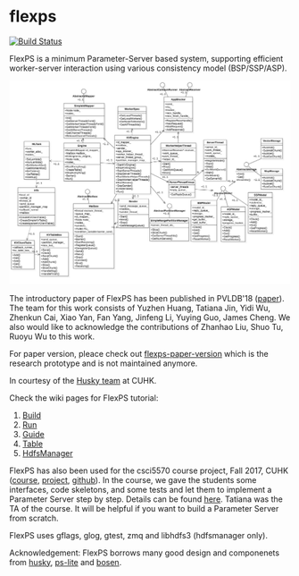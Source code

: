 # flexps

[![Build Status](https://travis-ci.com/Yuzhen11/flexps.svg?token=q177tztPAL6tTAyRzSkG&branch=master)](https://travis-ci.com/Yuzhen11/flexps)

FlexPS is a minimum Parameter-Server based system, supporting efficient worker-server interaction using various consistency model (BSP/SSP/ASP). 

![](flexps_class_diagram.jpg)

The introductory paper of FlexPS has been published in PVLDB'18 ([paper](http://www.vldb.org/pvldb/vol11/p566-huang.pdf)). The team for this work consists of Yuzhen Huang, Tatiana Jin, Yidi Wu, Zhenkun Cai, Xiao Yan, Fan Yang, Jinfeng Li, Yuying Guo, James Cheng. We also would like to acknowledge the contributions of Zhanhao Liu, Shuo Tu, Ruoyu Wu to this work.

For paper version, pleace check out [flexps-paper-version](https://github.com/Yuzhen11/flexps-paper-version) which is the research prototype and is not maintained anymore.

In courtesy of the [Husky team](https://github.com/husky-team/) at CUHK. 

Check the wiki pages for FlexPS tutorial:

1. [Build](https://github.com/Yuzhen11/flexps/wiki/Build)
2. [Run](https://github.com/Yuzhen11/flexps/wiki/Run)
3. [Guide](https://github.com/Yuzhen11/flexps/wiki/Flexps-Programming-Guide)
4. [Table](https://github.com/Yuzhen11/flexps/wiki/Table)
5. [HdfsManager](https://github.com/Yuzhen11/flexps/wiki/HdfsManager)

FlexPS has also been used for the csci5570 course project, Fall 2017, CUHK ([course](http://www.cse.cuhk.edu.hk/~jcheng/5570.html), [project](http://appsrv.cse.cuhk.edu.hk/~tjin/csci5570/), [github](https://github.com/TatianaJin/csci5570)). In the course, we gave the students some interfaces, code skeletons, and some tests and let them to implement a Parameter Server step by step. Details can be found [here](https://github.com/TatianaJin/csci5570). Tatiana was the TA of the course. It will be helpful if you want to build a Parameter Server from scratch.  

FlexPS uses gflags, glog, gtest, zmq and libhdfs3 (hdfsmanager only).


Acknowledgement: FlexPS borrows many good design and componenets from [husky](https://github.com/husky-team/husky), [ps-lite](https://github.com/dmlc/ps-lite) and [bosen](https://github.com/sailing-pmls/bosen/).
